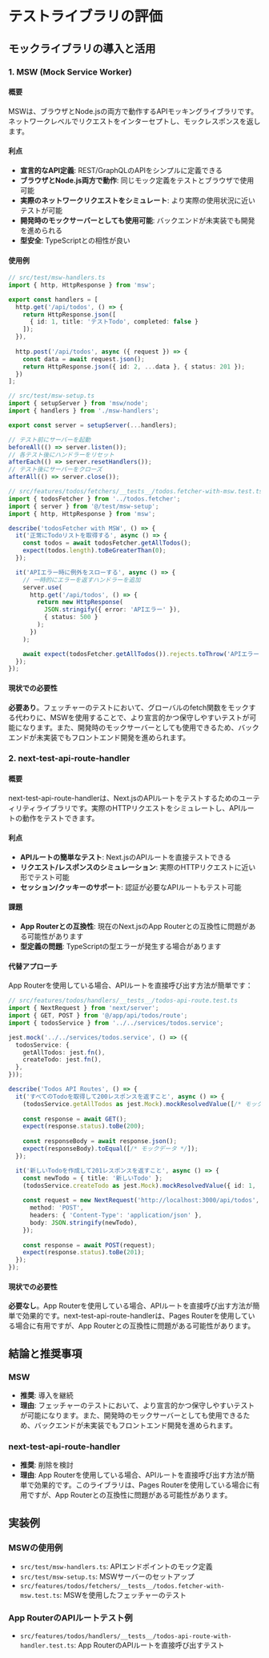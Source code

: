 # テストライブラリの評価

## モックライブラリの導入と活用

### 1. MSW (Mock Service Worker)

#### 概要
MSWは、ブラウザとNode.jsの両方で動作するAPIモッキングライブラリです。ネットワークレベルでリクエストをインターセプトし、モックレスポンスを返します。

#### 利点
- **宣言的なAPI定義**: REST/GraphQLのAPIをシンプルに定義できる
- **ブラウザとNode.js両方で動作**: 同じモック定義をテストとブラウザで使用可能
- **実際のネットワークリクエストをシミュレート**: より実際の使用状況に近いテストが可能
- **開発時のモックサーバーとしても使用可能**: バックエンドが未実装でも開発を進められる
- **型安全**: TypeScriptとの相性が良い

#### 使用例
```typescript
// src/test/msw-handlers.ts
import { http, HttpResponse } from 'msw';

export const handlers = [
  http.get('/api/todos', () => {
    return HttpResponse.json([
      { id: 1, title: 'テストTodo', completed: false }
    ]);
  }),
  
  http.post('/api/todos', async ({ request }) => {
    const data = await request.json();
    return HttpResponse.json({ id: 2, ...data }, { status: 201 });
  })
];

// src/test/msw-setup.ts
import { setupServer } from 'msw/node';
import { handlers } from './msw-handlers';

export const server = setupServer(...handlers);

// テスト前にサーバーを起動
beforeAll(() => server.listen());
// 各テスト後にハンドラーをリセット
afterEach(() => server.resetHandlers());
// テスト後にサーバーをクローズ
afterAll(() => server.close());

// src/features/todos/fetchers/__tests__/todos.fetcher-with-msw.test.ts
import { todosFetcher } from '../todos.fetcher';
import { server } from '@/test/msw-setup';
import { http, HttpResponse } from 'msw';

describe('todosFetcher with MSW', () => {
  it('正常にTodoリストを取得する', async () => {
    const todos = await todosFetcher.getAllTodos();
    expect(todos.length).toBeGreaterThan(0);
  });

  it('APIエラー時に例外をスローする', async () => {
    // 一時的にエラーを返すハンドラーを追加
    server.use(
      http.get('/api/todos', () => {
        return new HttpResponse(
          JSON.stringify({ error: 'APIエラー' }),
          { status: 500 }
        );
      })
    );

    await expect(todosFetcher.getAllTodos()).rejects.toThrow('APIエラー');
  });
});
```

#### 現状での必要性
**必要あり**。フェッチャーのテストにおいて、グローバルのfetch関数をモックする代わりに、MSWを使用することで、より宣言的かつ保守しやすいテストが可能になります。また、開発時のモックサーバーとしても使用できるため、バックエンドが未実装でもフロントエンド開発を進められます。

### 2. next-test-api-route-handler

#### 概要
next-test-api-route-handlerは、Next.jsのAPIルートをテストするためのユーティリティライブラリです。実際のHTTPリクエストをシミュレートし、APIルートの動作をテストできます。

#### 利点
- **APIルートの簡単なテスト**: Next.jsのAPIルートを直接テストできる
- **リクエスト/レスポンスのシミュレーション**: 実際のHTTPリクエストに近い形でテスト可能
- **セッション/クッキーのサポート**: 認証が必要なAPIルートもテスト可能

#### 課題
- **App Routerとの互換性**: 現在のNext.jsのApp Routerとの互換性に問題がある可能性があります
- **型定義の問題**: TypeScriptの型エラーが発生する場合があります

#### 代替アプローチ
App Routerを使用している場合、APIルートを直接呼び出す方法が簡単です：

```typescript
// src/features/todos/handlers/__tests__/todos-api-route.test.ts
import { NextRequest } from 'next/server';
import { GET, POST } from '@/app/api/todos/route';
import { todosService } from '../../services/todos.service';

jest.mock('../../services/todos.service', () => ({
  todosService: {
    getAllTodos: jest.fn(),
    createTodo: jest.fn(),
  },
}));

describe('Todos API Routes', () => {
  it('すべてのTodoを取得して200レスポンスを返すこと', async () => {
    (todosService.getAllTodos as jest.Mock).mockResolvedValue([/* モックデータ */]);
    
    const response = await GET();
    expect(response.status).toBe(200);
    
    const responseBody = await response.json();
    expect(responseBody).toEqual([/* モックデータ */]);
  });

  it('新しいTodoを作成して201レスポンスを返すこと', async () => {
    const newTodo = { title: '新しいTodo' };
    (todosService.createTodo as jest.Mock).mockResolvedValue({ id: 1, ...newTodo });
    
    const request = new NextRequest('http://localhost:3000/api/todos', {
      method: 'POST',
      headers: { 'Content-Type': 'application/json' },
      body: JSON.stringify(newTodo),
    });
    
    const response = await POST(request);
    expect(response.status).toBe(201);
  });
});
```

#### 現状での必要性
**必要なし**。App Routerを使用している場合、APIルートを直接呼び出す方法が簡単で効果的です。next-test-api-route-handlerは、Pages Routerを使用している場合に有用ですが、App Routerとの互換性に問題がある可能性があります。

## 結論と推奨事項

### MSW
- **推奨**: 導入を継続
- **理由**: フェッチャーのテストにおいて、より宣言的かつ保守しやすいテストが可能になります。また、開発時のモックサーバーとしても使用できるため、バックエンドが未実装でもフロントエンド開発を進められます。

### next-test-api-route-handler
- **推奨**: 削除を検討
- **理由**: App Routerを使用している場合、APIルートを直接呼び出す方法が簡単で効果的です。このライブラリは、Pages Routerを使用している場合に有用ですが、App Routerとの互換性に問題がある可能性があります。

## 実装例

### MSWの使用例
- `src/test/msw-handlers.ts`: APIエンドポイントのモック定義
- `src/test/msw-setup.ts`: MSWサーバーのセットアップ
- `src/features/todos/fetchers/__tests__/todos.fetcher-with-msw.test.ts`: MSWを使用したフェッチャーのテスト

### App RouterのAPIルートテスト例
- `src/features/todos/handlers/__tests__/todos-api-route-with-handler.test.ts`: App RouterのAPIルートを直接呼び出すテスト
